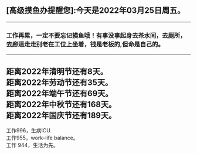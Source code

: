 ## [高级摸鱼办提醒您]:今天是2022年03月25日周五。
---
### 工作再累，一定不要忘记摸鱼哦！有事没事起身去茶水间，去厕所，去廊道走走别老在工位上坐着，钱是老板的,但命是自己的。
---
距离2022年清明节还有8天。  
距离2022年劳动节还有35天。  
距离2022年端午节还有69天。  
距离2022年中秋节还有168天。  
距离2022年国庆节还有189天。  
---
工作996，生病ICU.  
工作955，work–life balance。  
工作 944，生活为先。